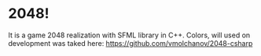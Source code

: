 # 2048!
It is a game 2048 realization with SFML library in C++.
Colors, will used on development was taked here:
https://github.com/vmolchanov/2048-csharp

